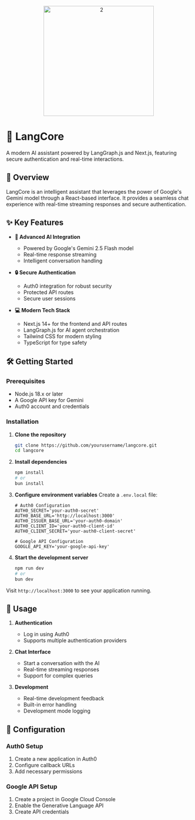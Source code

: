<p align="center">
  <img width="300" alt="2" src="https://github.com/user-attachments/assets/5b55a971-d869-4be0-b910-206a1c5ec439" />
<p align="center">

    
# 🚀 LangCore 
A modern AI assistant powered by LangGraph.js and Next.js, featuring secure authentication and real-time interactions.

## 🌟 Overview

LangCore is an intelligent assistant that leverages the power of Google's Gemini model through a React-based interface. It provides a seamless chat experience with real-time streaming responses and secure authentication.

## ✨ Key Features

- **🤖 Advanced AI Integration**
  - Powered by Google's Gemini 2.5 Flash model
  - Real-time response streaming
  - Intelligent conversation handling

- **🔒 Secure Authentication**
  - Auth0 integration for robust security
  - Protected API routes
  - Secure user sessions

- **💻 Modern Tech Stack**
  - Next.js 14+ for the frontend and API routes
  - LangGraph.js for AI agent orchestration
  - Tailwind CSS for modern styling
  - TypeScript for type safety

## 🛠️ Getting Started

### Prerequisites

- Node.js 18.x or later
- A Google API key for Gemini
- Auth0 account and credentials

### Installation

1. **Clone the repository**
   ```bash
   git clone https://github.com/yourusername/langcore.git
   cd langcore
   ```

2. **Install dependencies**
   ```bash
   npm install
   # or
   bun install
   ```

3. **Configure environment variables**
   Create a `.env.local` file:
   ```env
   # Auth0 Configuration
   AUTH0_SECRET='your-auth0-secret'
   AUTH0_BASE_URL='http://localhost:3000'
   AUTH0_ISSUER_BASE_URL='your-auth0-domain'
   AUTH0_CLIENT_ID='your-auth0-client-id'
   AUTH0_CLIENT_SECRET='your-auth0-client-secret'

   # Google API Configuration
   GOOGLE_API_KEY='your-google-api-key'
   ```

4. **Start the development server**
   ```bash
   npm run dev
   # or
   bun dev
   ```

Visit `http://localhost:3000` to see your application running.

## 🎯 Usage

1. **Authentication**
   - Log in using Auth0
   - Supports multiple authentication providers

2. **Chat Interface**
   - Start a conversation with the AI
   - Real-time streaming responses
   - Support for complex queries

3. **Development**
   - Real-time development feedback
   - Built-in error handling
   - Development mode logging

## 🔧 Configuration

### Auth0 Setup
1. Create a new application in Auth0
2. Configure callback URLs
3. Add necessary permissions

### Google API Setup
1. Create a project in Google Cloud Console
2. Enable the Generative Language API
3. Create API credentials
